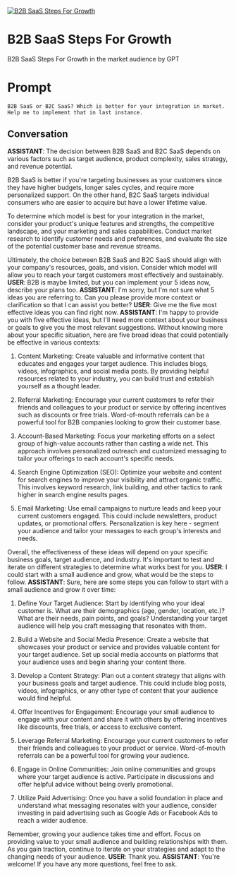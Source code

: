 
[![B2B SaaS Steps For Growth](https://flow-prompt-covers.s3.us-west-1.amazonaws.com/icon/realistic/real_3.png)]()
# B2B SaaS Steps For Growth 
B2B SaaS Steps For Growth in the market audience by GPT

# Prompt

```
B2B SaaS or B2C SaaS? Which is better for your integration in market. Help me to implement that in last instance.
```

## Conversation

**ASSISTANT**: The decision between B2B SaaS and B2C SaaS depends on various factors such as target audience, product complexity, sales strategy, and revenue potential.



B2B SaaS is better if you're targeting businesses as your customers since they have higher budgets, longer sales cycles, and require more personalized support. On the other hand, B2C SaaS targets individual consumers who are easier to acquire but have a lower lifetime value.



To determine which model is best for your integration in the market, consider your product's unique features and strengths, the competitive landscape, and your marketing and sales capabilities. Conduct market research to identify customer needs and preferences, and evaluate the size of the potential customer base and revenue streams.



Ultimately, the choice between B2B SaaS and B2C SaaS should align with your company's resources, goals, and vision. Consider which model will allow you to reach your target customers most effectively and sustainably.
**USER**: B2B is maybe limited, but you can implement your 5 ideas now, describe your plans too.
**ASSISTANT**: I'm sorry, but I'm not sure what 5 ideas you are referring to. Can you please provide more context or clarification so that I can assist you better?
**USER**: Give me the five most effective ideas you can find right now.
**ASSISTANT**: I'm happy to provide you with five effective ideas, but I'll need more context about your business or goals to give you the most relevant suggestions. Without knowing more about your specific situation, here are five broad ideas that could potentially be effective in various contexts:



1. Content Marketing: Create valuable and informative content that educates and engages your target audience. This includes blogs, videos, infographics, and social media posts. By providing helpful resources related to your industry, you can build trust and establish yourself as a thought leader.



2. Referral Marketing: Encourage your current customers to refer their friends and colleagues to your product or service by offering incentives such as discounts or free trials. Word-of-mouth referrals can be a powerful tool for B2B companies looking to grow their customer base.



3. Account-Based Marketing: Focus your marketing efforts on a select group of high-value accounts rather than casting a wide net. This approach involves personalized outreach and customized messaging to tailor your offerings to each account's specific needs.



4. Search Engine Optimization (SEO): Optimize your website and content for search engines to improve your visibility and attract organic traffic. This involves keyword research, link building, and other tactics to rank higher in search engine results pages.



5. Email Marketing: Use email campaigns to nurture leads and keep your current customers engaged. This could include newsletters, product updates, or promotional offers. Personalization is key here - segment your audience and tailor your messages to each group's interests and needs.



Overall, the effectiveness of these ideas will depend on your specific business goals, target audience, and industry. It's important to test and iterate on different strategies to determine what works best for you.
**USER**: I could start with a small audience and grow, what would be the steps to follow.
**ASSISTANT**: Sure, here are some steps you can follow to start with a small audience and grow it over time:



1. Define Your Target Audience: Start by identifying who your ideal customer is. What are their demographics (age, gender, location, etc.)? What are their needs, pain points, and goals? Understanding your target audience will help you craft messaging that resonates with them.



2. Build a Website and Social Media Presence: Create a website that showcases your product or service and provides valuable content for your target audience. Set up social media accounts on platforms that your audience uses and begin sharing your content there.



3. Develop a Content Strategy: Plan out a content strategy that aligns with your business goals and target audience. This could include blog posts, videos, infographics, or any other type of content that your audience would find helpful.



4. Offer Incentives for Engagement: Encourage your small audience to engage with your content and share it with others by offering incentives like discounts, free trials, or access to exclusive content.



5. Leverage Referral Marketing: Encourage your current customers to refer their friends and colleagues to your product or service. Word-of-mouth referrals can be a powerful tool for growing your audience.



6. Engage in Online Communities: Join online communities and groups where your target audience is active. Participate in discussions and offer helpful advice without being overly promotional.



7. Utilize Paid Advertising: Once you have a solid foundation in place and understand what messaging resonates with your audience, consider investing in paid advertising such as Google Ads or Facebook Ads to reach a wider audience.



Remember, growing your audience takes time and effort. Focus on providing value to your small audience and building relationships with them. As you gain traction, continue to iterate on your strategies and adapt to the changing needs of your audience.
**USER**: Thank you.
**ASSISTANT**: You're welcome! If you have any more questions, feel free to ask.


